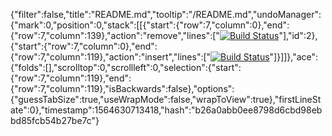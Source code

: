{"filter":false,"title":"README.md","tooltip":"/README.md","undoManager":{"mark":0,"position":0,"stack":[[{"start":{"row":7,"column":0},"end":{"row":7,"column":139},"action":"remove","lines":["[![Build Status](https://travis-ci.org/walkinthedawg/JoinMeInSports.svg?branch=master)](https://travis-ci.org/walkinthedawg/JoinMeInSports)"],"id":2},{"start":{"row":7,"column":0},"end":{"row":7,"column":119},"action":"insert","lines":["[![Build Status](https://travis-ci.org/walkinthedawg/jmis.svg?branch=master)](https://travis-ci.org/walkinthedawg/jmis)"]}]]},"ace":{"folds":[],"scrolltop":0,"scrollleft":0,"selection":{"start":{"row":7,"column":119},"end":{"row":7,"column":119},"isBackwards":false},"options":{"guessTabSize":true,"useWrapMode":false,"wrapToView":true},"firstLineState":0},"timestamp":1564630713418,"hash":"b26a0abb0ee8798d6cbd98ebbd85fcb54b27be7c"}
